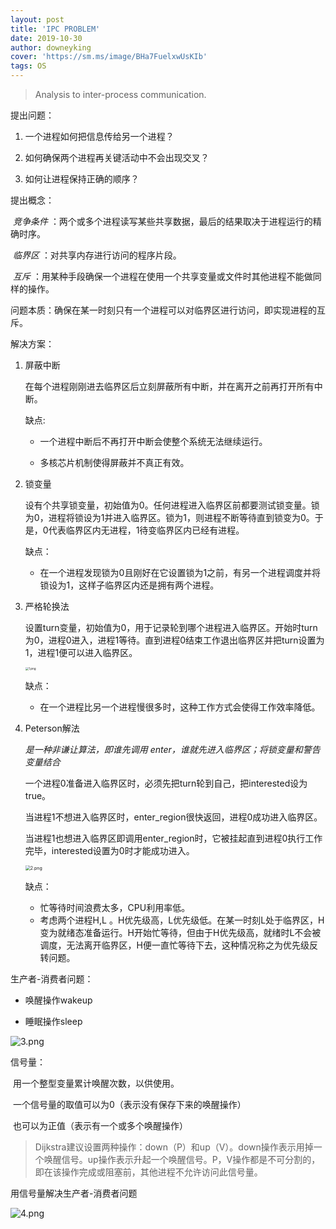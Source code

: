```yaml
---
layout: post
title: 'IPC PROBLEM'
date: 2019-10-30
author: downeyking
cover: 'https://sm.ms/image/BHa7FuelxwUsKIb'    
tags: OS
---
```


> Analysis to inter-process communication.  

提出问题：

1. 一个进程如何把信息传给另一个进程？

2. 如何确保两个进程再关键活动中不会出现交叉？

3. 如何让进程保持正确的顺序？

   

提出概念：

​		*竞争条件* ：两个或多个进程读写某些共享数据，最后的结果取决于进程运行的精确时序。

​		*临界区* ：对共享内存进行访问的程序片段。

​		*互斥* ：用某种手段确保一个进程在使用一个共享变量或文件时其他进程不能做同样的操作。



问题本质：确保在某一时刻只有一个进程可以对临界区进行访问，即实现进程的互斥。



解决方案：

1. 屏蔽中断

   在每个进程刚刚进去临界区后立刻屏蔽所有中断，并在离开之前再打开所有中断。

   缺点:

   - 一个进程中断后不再打开中断会使整个系统无法继续运行。

   - 多核芯片机制使得屏蔽并不真正有效。

     

2. 锁变量

   设有个共享锁变量，初始值为0。任何进程进入临界区前都要测试锁变量。锁为0，进程将锁设为1并进入临界区。锁为1，则进程不断等待直到锁变为0。于是，0代表临界区内无进程，1待变临界区内已经有进程。

   缺点：

   - 在一个进程发现锁为0且刚好在它设置锁为1之前，有另一个进程调度并将锁设为1，这样子临界区内还是拥有两个进程。

     

3. 严格轮换法

   设置turn变量，初始值为0，用于记录轮到哪个进程进入临界区。开始时turn为0，进程0进入，进程1等待。直到进程0结束工作退出临界区并把turn设置为1，进程1便可以进入临界区。

   <img src="https://i.loli.net/2019/10/30/bedBrXJNDHAnktm.png" alt="1.png" style="zoom: 33%;" />

   缺点：
   
   - 在一个进程比另一个进程慢很多时，这种工作方式会使得工作效率降低。
   
   


4. Peterson解法

   *是一种非谦让算法，即谁先调用 enter，谁就先进入临界区；将锁变量和警告变量结合*

   一个进程0准备进入临界区时，必须先把turn轮到自己，把interested设为true。

   当进程1不想进入临界区时，enter_region很快返回，进程0成功进入临界区。

   当进程1也想进入临界区即调用enter_region时，它被挂起直到进程0执行工作完毕，interested设置为0时才能成功进入。

   <img src="https://i.loli.net/2019/10/30/YcHQ9xsw7zmC8yF.png" alt="2.png" style="zoom: 50%;" />

   缺点：

   - 忙等待时间浪费太多，CPU利用率低。
   - 考虑两个进程H,L 。H优先级高，L优先级低。在某一时刻L处于临界区，H变为就绪态准备运行。H开始忙等待，但由于H优先级高，就绪时L不会被调度，无法离开临界区，H便一直忙等待下去，这种情况称之为优先级反转问题。



生产者-消费者问题：

- 唤醒操作wakeup


- 睡眠操作sleep


![3.png](https://i.loli.net/2019/10/30/O5PWhu8lAcgQrKX.png)

信号量：

​		用一个整型变量累计唤醒次数，以供使用。

​		一个信号量的取值可以为0（表示没有保存下来的唤醒操作）

​		也可以为正值（表示有一个或多个唤醒操作）

> Dijkstra建议设置两种操作：down（P）和up（V）。down操作表示用掉一个唤醒信号。up操作表示升起一个唤醒信号。P，V操作都是不可分割的，即在该操作完成或阻塞前，其他进程不允许访问此信号量。



用信号量解决生产者-消费者问题

![4.png](https://i.loli.net/2019/10/30/BCSOcPtkGxzwQYW.png)